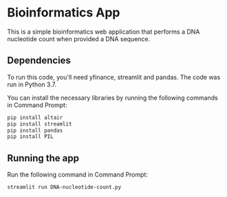 
# Bioinformatics App

This is a simple bioinformatics web application that performs a DNA nucleotide count when provided a DNA sequence.
## Dependencies

To run this code, you'll need yfinance, streamlit and pandas. The code was run in Python 3.7.

You can install the necessary libraries by running the following commands in Command Prompt:

```bash
pip install altair
pip install streamlit
pip install pandas
pip install PIL
```
## Running the app

Run the following command in Command Prompt:
```bash
streamlit run DNA-nucleotide-count.py
```


